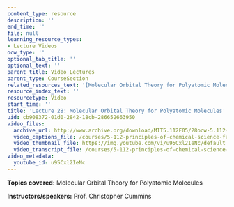 ```yaml
---
content_type: resource
description: ''
end_time: ''
file: null
learning_resource_types:
- Lecture Videos
ocw_type: ''
optional_tab_title: ''
optional_text: ''
parent_title: Video Lectures
parent_type: CourseSection
related_resources_text: '[Molecular Orbital Theory for Polyatomic Molecules (PDF)](/courses/5-112-principles-of-chemical-science-fall-2005/resources/lecture28)'
resource_index_text: ''
resourcetype: Video
start_time: ''
title: 'Lecture 28: Molecular Orbital Theory for Polyatomic Molecules'
uid: cb908372-01d0-2842-18cb-286652663950
video_files:
  archive_url: http://www.archive.org/download/MIT5.112F05/28ocw-5.112-21nov2005-220k.mp4
  video_captions_file: /courses/5-112-principles-of-chemical-science-fall-2005/6c36537012a35ad8b725410a1eda9870_u95Cxl2IeNc.vtt
  video_thumbnail_file: https://img.youtube.com/vi/u95Cxl2IeNc/default.jpg
  video_transcript_file: /courses/5-112-principles-of-chemical-science-fall-2005/bd9f332ca6ca83adc3cd22c98d29a59f_u95Cxl2IeNc.pdf
video_metadata:
  youtube_id: u95Cxl2IeNc
---
```


**Topics covered:** Molecular Orbital Theory for Polyatomic Molecules

**Instructors/speakers:** Prof. Christopher Cummins



